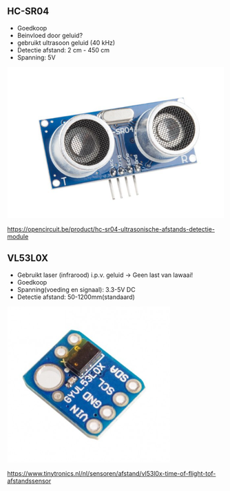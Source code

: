 ## HC-SR04
 - Goedkoop
 - Beinvloed door geluid? 
 - gebruikt ultrasoon geluid (40 kHz)
 - Detectie afstand: 2 cm - 450 cm 
 - Spanning: 5V

![alt text](./fotos/HC-SR04_AfstandSensor.png)

https://opencircuit.be/product/hc-sr04-ultrasonische-afstands-detectie-module

## VL53L0X
 - Gebruikt laser (infrarood) i.p.v. geluid → Geen last van lawaai! 
 - Goedkoop
 - Spanning(voeding en signaal): 3.3-5V DC
 - Detectie afstand: 50-1200mm(standaard)

![alt text](./fotos/VL53L0X_AfstandsSensor.png)

https://www.tinytronics.nl/nl/sensoren/afstand/vl53l0x-time-of-flight-tof-afstandssensor

